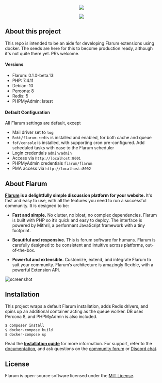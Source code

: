 <p align="center"><img src="https://flarum.org/img/logo.png"></p>
<p align="center"><img src="https://www.docker.com/sites/default/files/d8/2019-07/vertical-logo-monochromatic.png" style="max-width:150px"></p>


## About this project
This repo is intended to be an aide for developing Flarum extensions using docker. The seeds are here for this to become production ready, although it's not quite there yet. PRs welcome.

#### Versions
- Flarum: 0.1.0-beta.13
- PHP: 7.4.11
- Debian: 10
- Percona: 8
- Redis: 5
- PHPMyAdmin: latest

#### Default Configuration
All Flarum settings are default, except
- Mail driver set to `log`
- `Bokt/flarum-redis` is installed and enabled, for both cache and queue
- `fof/console` is installed, with supporting cron pre-configured. Add scheduled tasks with ease to the Flarum scheduler
- Login credentials `admin/admin`
- Access via `http://localhost:8001`
- PHPMyAdmin credentials `flarum/flarum`
- PMA access via `http://localhost:8002`

## About Flarum

**[Flarum](https://flarum.org/) is a delightfully simple discussion platform for your website.** It's fast and easy to use, with all the features you need to run a successful community. It is designed to be:

* **Fast and simple.** No clutter, no bloat, no complex dependencies. Flarum is built with PHP so it’s quick and easy to deploy. The interface is powered by Mithril, a performant JavaScript framework with a tiny footprint.

* **Beautiful and responsive.** This is forum software for humans. Flarum is carefully designed to be consistent and intuitive across platforms, out-of-the-box.

* **Powerful and extensible.** Customize, extend, and integrate Flarum to suit your community. Flarum’s architecture is amazingly flexible, with a powerful Extension API.

![screenshot](https://flarum.org/img/screenshot.png)

## Installation

This project wraps a default Flarum installation, adds Redis drivers, and spins up an additional container acting as the queue worker. DB uses Percona 8, and PHPMyAdmin is also included.

```bash
$ composer install
$ docker-compose build
$ docker-compose up
```

Read the **[Installation guide](https://flarum.org/docs/install.html)** for more information. For support, refer to the [documentation](https://flarum.org/docs/), and ask questions on the [community forum](https://discuss.flarum.org/) or [Discord chat](https://flarum.org/discord/).


## License

Flarum is open-source software licensed under the [MIT License](https://github.com/flarum/flarum/blob/master/LICENSE).

